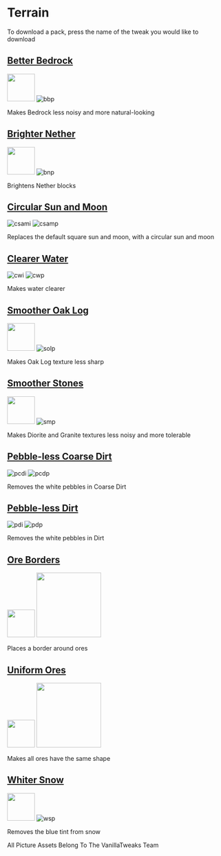 # Terrain

To download a pack, press the name of the tweak you would like to download

## [Better Bedrock](https://www.dropbox.com/s/ws61vr91oz40zz3/bet_bed.mcpack?dl=1)

<img src="https://vanillatweaks.net/assets/resources/icons/resourcepacks/1.15/BetterBedrock.png?v1" height="64"> ![bbp](https://vanillatweaks.net/assets/resources/previews/resourcepacks/1.15/BetterBedrock.png?v1)

Makes Bedrock less noisy and more natural-looking

## [Brighter Nether](https://www.dropbox.com/s/4okb1zh1b0lfxjv/brig_neth.mcpack?dl=1)

<img src="https://vanillatweaks.net/assets/resources/icons/resourcepacks/1.15/BrighterNether.png?v1" height="64"> ![bnp](https://vanillatweaks.net/assets/resources/previews/resourcepacks/1.15/BrighterNether.png?v1)

Brightens Nether blocks

## [Circular Sun and Moon](https://www.dropbox.com/s/xku0puez63cuo4h/circ_sm.mcpack?dl=1)

![csami](https://vanillatweaks.net/assets/resources/icons/resourcepacks/1.15/CircularSunandMoon.png?v1) ![csamp](https://vanillatweaks.net/assets/resources/previews/resourcepacks/1.15/CircularSunandMoon.png?v1)

Replaces the default square sun and moon, with a circular sun and moon

## [Clearer Water](https://www.dropbox.com/s/v1j9e6c0isapebg/clear_water.mcpack?dl=1)

![cwi](https://vanillatweaks.net/assets/resources/icons/resourcepacks/1.15/ClearerWater.png?v1) ![cwp](https://vanillatweaks.net/assets/resources/previews/resourcepacks/1.15/ClearerWater.png?v1)

Makes water clearer

## [Smoother Oak Log](https://www.dropbox.com/s/4kqm7bwjlwg7o2f/smo_oak.mcpack?dl=1)

<img src="https://vanillatweaks.net/assets/resources/icons/resourcepacks/1.15/SmootherOakLog.png?v1" height="64"> ![solp](https://vanillatweaks.net/assets/resources/previews/resourcepacks/1.15/SmootherOakLog.png?v1)

Makes Oak Log texture less sharp

## [Smoother Stones](https://www.dropbox.com/s/xu6bouy2b65phs6/smoo_stone.mcpack?dl=1)

<img src="https://vanillatweaks.net/assets/resources/icons/resourcepacks/1.15/SmootherStones.png?v1" height="64"> ![smp](https://vanillatweaks.net/assets/resources/previews/resourcepacks/1.15/SmootherStones.png?v1)

Makes Diorite and Granite textures less noisy and more tolerable

## [Pebble-less Coarse Dirt](https://www.dropbox.com/s/gw26utdb7b5bzzj/no_peb_cdirt.mcpack?dl=1)

![pcdi](https://vanillatweaks.net/assets/resources/icons/resourcepacks/1.15/SmoothCoarseDirt.png?v1) ![pcdp](https://vanillatweaks.net/assets/resources/previews/resourcepacks/1.15/SmoothCoarseDirt.png?v1)

Removes the white pebbles in Coarse Dirt

## [Pebble-less Dirt](https://www.dropbox.com/s/r419gkfdr6n7qjx/no_peb_dirt.mcpack?dl=1)

![pdi](https://vanillatweaks.net/assets/resources/icons/resourcepacks/1.15/SmoothDirt.png?v1) ![pdp](https://vanillatweaks.net/assets/resources/previews/resourcepacks/1.15/SmoothDirt.png?v1)

Removes the white pebbles in Dirt

## [Ore Borders](https://www.dropbox.com/s/he9mv3v9t381tt2/ore_bord.mcpack?dl=1)

<img src="https://vanillatweaks.net/assets/resources/icons/resourcepacks/1.15/OreBorders.png?v1" height="64"> <img src="https://vanillatweaks.net/assets/resources/previews/resourcepacks/1.16/OreBorders.png?v1" height="150">

Places a border around ores

## [Uniform Ores](https://www.dropbox.com/s/6udry6ku52uzffp/uni_ores.mcpack?dl=1)

<img src="https://vanillatweaks.net/assets/resources/icons/resourcepacks/1.15/UniformOres.png?v1" height="64"> <img src="https://vanillatweaks.net/assets/resources/previews/resourcepacks/1.16/UniformOres.png?v1" height="150">

Makes all ores have the same shape

## [Whiter Snow](https://www.dropbox.com/s/b3vi2ggpdrtjjyj/white_snow.mcpack?dl=1)

<img src="https://vanillatweaks.net/assets/resources/icons/resourcepacks/1.15/WhiterSnow.png?v1" height="64"> ![wsp](https://vanillatweaks.net/assets/resources/previews/resourcepacks/1.15/WhiterSnow.png?v1)

Removes the blue tint from snow

All Picture Assets Belong To The VanillaTweaks Team
